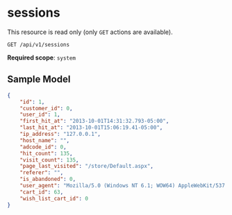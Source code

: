 sessions
========

This resource is read only (only `GET` actions are available).

```shell
GET /api/v1/sessions
```

**Required scope**: `system`

Sample Model
------------

```json
{
	"id": 1,
	"customer_id": 0,
	"user_id": 1,
	"first_hit_at": "2013-10-01T14:31:32.793-05:00",
	"last_hit_at": "2013-10-01T15:06:19.41-05:00",
	"ip_address": "127.0.0.1",
	"host_name": "",
	"adcode_id": 0,
	"hit_count": 135,
	"visit_count": 135,
	"page_last_visited": "/store/Default.aspx",
	"referer": "",
	"is_abandoned": 0,
	"user_agent": "Mozilla/5.0 (Windows NT 6.1; WOW64) AppleWebKit/537.36 (KHTML, like Gecko) Chrome/34.0.1847.116 Safari/537.36",
	"cart_id": 63,
	"wish_list_cart_id": 0
}
```